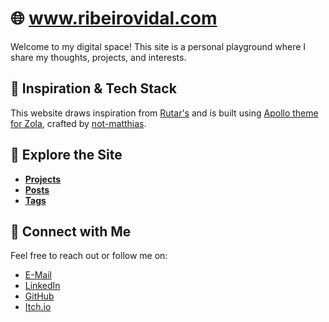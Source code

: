 # 🌐 www.ribeirovidal.com

Welcome to my digital space! This site is a personal playground where I share my thoughts, projects, and interests.

## 🎨 Inspiration & Tech Stack

This website draws inspiration from [Rutar's](https://rutar.org/) and is built using [Apollo theme for Zola](https://www.getzola.org/themes/apollo/), crafted by [not-matthias](https://github.com/not-matthias).

## 🧭 Explore the Site

- **[Projects](https://ribeirovidal.com/projects)**
- **[Posts](https://ribeirovidal.com/posts)**
- **[Tags](https://ribeirovidal.com/tags)**

## 🔗 Connect with Me

Feel free to reach out or follow me on:

- [E-Mail](mailto:matheus@ribeirovidal.com)
- [LinkedIn](https://www.linkedin.com/in/matheusribeirovidal)
- [GitHub](https://github.com/ChurroGelato)
- [Itch.io](https://churrogelato.itch.io/)
